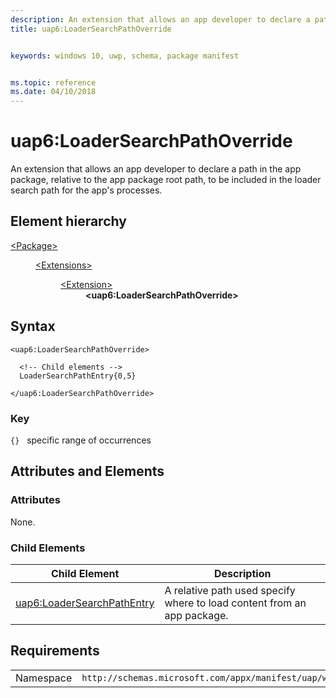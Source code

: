 ```yaml
---
description: An extension that allows an app developer to declare a path in the app package, relative to the app package root path, to be included in the loader search path for the app's processes.
title: uap6:LoaderSearchPathOverride


keywords: windows 10, uwp, schema, package manifest


ms.topic: reference
ms.date: 04/10/2018
---
```


# uap6:LoaderSearchPathOverride
An extension that allows an app developer to declare a path in the app package, relative to the app package root path, to be included in the loader search path for the app's processes.

## Element hierarchy

<dl>
<dt><a href="element-package.md">&lt;Package&gt;</a></dt>
<dd>
<dl>
<dt><a href="element-extensions.md">&lt;Extensions&gt;</a></dt>
<dd>
<dl>
<dt><a href="element-extension.md">&lt;Extension&gt;</a></dt>
<dd><b>&lt;uap6:LoaderSearchPathOverride&gt;</b></dd>
</dl>
</dd>
</dl>
</dd>
</dl>

## Syntax

``` syntax
<uap6:LoaderSearchPathOverride>

  <!-- Child elements -->
  LoaderSearchPathEntry{0,5}

</uap6:LoaderSearchPathOverride>
```

### Key
`{}`   specific range of occurrences

## Attributes and Elements

### Attributes
None.

### Child Elements

| Child Element | Description |
|---------------|-------------|
| [uap6:LoaderSearchPathEntry](element-uap6-loadersearchpathentry.md) | A relative path used specify where to load content from an app package. |

## Requirements

|   |   |
|--|--|
| Namespace | `http://schemas.microsoft.com/appx/manifest/uap/windows10/6` |


 

 



